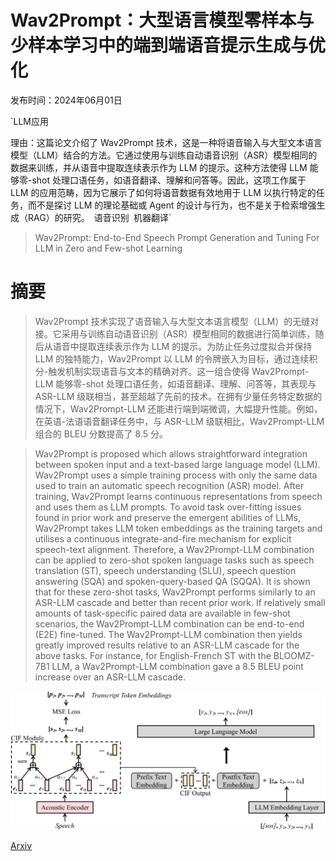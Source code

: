 # Wav2Prompt：大型语言模型零样本与少样本学习中的端到端语音提示生成与优化

发布时间：2024年06月01日

`LLM应用

理由：这篇论文介绍了 Wav2Prompt 技术，这是一种将语音输入与大型文本语言模型（LLM）结合的方法。它通过使用与训练自动语音识别（ASR）模型相同的数据来训练，并从语音中提取连续表示作为 LLM 的提示。这种方法使得 LLM 能够零-shot 处理口语任务，如语音翻译、理解和问答等。因此，这项工作属于 LLM 的应用范畴，因为它展示了如何将语音数据有效地用于 LLM 以执行特定的任务，而不是探讨 LLM 的理论基础或 Agent 的设计与行为，也不是关于检索增强生成（RAG）的研究。` `语音识别` `机器翻译`

> Wav2Prompt: End-to-End Speech Prompt Generation and Tuning For LLM in Zero and Few-shot Learning

# 摘要

> Wav2Prompt 技术实现了语音输入与大型文本语言模型（LLM）的无缝对接。它采用与训练自动语音识别（ASR）模型相同的数据进行简单训练，随后从语音中提取连续表示作为 LLM 的提示。为防止任务过度拟合并保持 LLM 的独特能力，Wav2Prompt 以 LLM 的令牌嵌入为目标，通过连续积分-触发机制实现语音与文本的精确对齐。这一组合使得 Wav2Prompt-LLM 能够零-shot 处理口语任务，如语音翻译、理解、问答等，其表现与 ASR-LLM 级联相当，甚至超越了先前的技术。在拥有少量任务特定数据的情况下，Wav2Prompt-LLM 还能进行端到端微调，大幅提升性能。例如，在英语-法语语音翻译任务中，与 ASR-LLM 级联相比，Wav2Prompt-LLM 组合的 BLEU 分数提高了 8.5 分。

> Wav2Prompt is proposed which allows straightforward integration between spoken input and a text-based large language model (LLM). Wav2Prompt uses a simple training process with only the same data used to train an automatic speech recognition (ASR) model. After training, Wav2Prompt learns continuous representations from speech and uses them as LLM prompts. To avoid task over-fitting issues found in prior work and preserve the emergent abilities of LLMs, Wav2Prompt takes LLM token embeddings as the training targets and utilises a continuous integrate-and-fire mechanism for explicit speech-text alignment. Therefore, a Wav2Prompt-LLM combination can be applied to zero-shot spoken language tasks such as speech translation (ST), speech understanding (SLU), speech question answering (SQA) and spoken-query-based QA (SQQA). It is shown that for these zero-shot tasks, Wav2Prompt performs similarly to an ASR-LLM cascade and better than recent prior work. If relatively small amounts of task-specific paired data are available in few-shot scenarios, the Wav2Prompt-LLM combination can be end-to-end (E2E) fine-tuned. The Wav2Prompt-LLM combination then yields greatly improved results relative to an ASR-LLM cascade for the above tasks. For instance, for English-French ST with the BLOOMZ-7B1 LLM, a Wav2Prompt-LLM combination gave a 8.5 BLEU point increase over an ASR-LLM cascade.

![Wav2Prompt：大型语言模型零样本与少样本学习中的端到端语音提示生成与优化](../../../paper_images/2406.00522/x1.png)

[Arxiv](https://arxiv.org/abs/2406.00522)